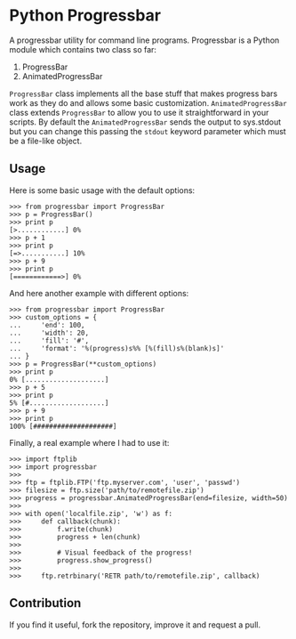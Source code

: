 # Python Progressbar

A progressbar utility for command line programs.
Progressbar is a Python module which contains two class so far:

1. ProgressBar
2. AnimatedProgressBar

`ProgressBar` class implements all the base stuff that makes progress bars work
as they do and allows some basic customization. `AnimatedProgressBar` class
extends `ProgressBar` to allow you to use it straightforward in your scripts.
By default the `AnimatedProgressBar` sends the output to sys.stdout but you
can change this passing the `stdout` keyword parameter which must be a
file-like object.

## Usage

Here is some basic usage with the default options:

    >>> from progressbar import ProgressBar
    >>> p = ProgressBar()
    >>> print p
    [>............] 0%
    >>> p + 1
    >>> print p
    [=>...........] 10%
    >>> p + 9
    >>> print p
    [============>] 0%

And here another example with different options:

    >>> from progressbar import ProgressBar
    >>> custom_options = {
    ...     'end': 100,
    ...     'width': 20,
    ...     'fill': '#',
    ...     'format': '%(progress)s%% [%(fill)s%(blank)s]'
    ... }
    >>> p = ProgressBar(**custom_options)
    >>> print p
    0% [....................]
    >>> p + 5
    >>> print p
    5% [#...................]
    >>> p + 9
    >>> print p
    100% [####################]

Finally, a real example where I had to use it:

    >>> import ftplib
    >>> import progressbar
    >>>
    >>> ftp = ftplib.FTP('ftp.myserver.com', 'user', 'passwd')
    >>> filesize = ftp.size('path/to/remotefile.zip')
    >>> progress = progressbar.AnimatedProgressBar(end=filesize, width=50)
    >>>
    >>> with open('localfile.zip', 'w') as f:
    >>>     def callback(chunk):
    >>>         f.write(chunk)
    >>>         progress + len(chunk)
    >>>
    >>>         # Visual feedback of the progress!
    >>>         progress.show_progress()
    >>>
    >>>     ftp.retrbinary('RETR path/to/remotefile.zip', callback)

## Contribution

If you find it useful, fork the repository, improve it and request a pull.
